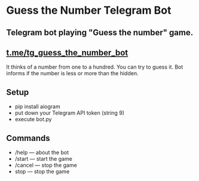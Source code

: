 # Guess the Number Telegram Bot
Telegram bot playing "Guess the number" game.
---
[t.me/tg_guess_the_number_bot](t.me/tg_guess_the_number_bot)
---
It thinks of a number from one to a hundred. You can try to guess it. Bot informs if the number is less or more than the hidden.
## Setup
* pip install aiogram
* put down your Telegram API token (string 9)
* execute bot.py
## Commands
* /help — about the bot
* /start — start the game
* /cancel — stop the game
* stop — stop the game

